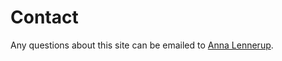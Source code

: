 Contact
==============================================

Any questions about this site can be emailed to [Anna Lennerup](https://se.linkedin.com/in/anna-lennerup-7a630314).

